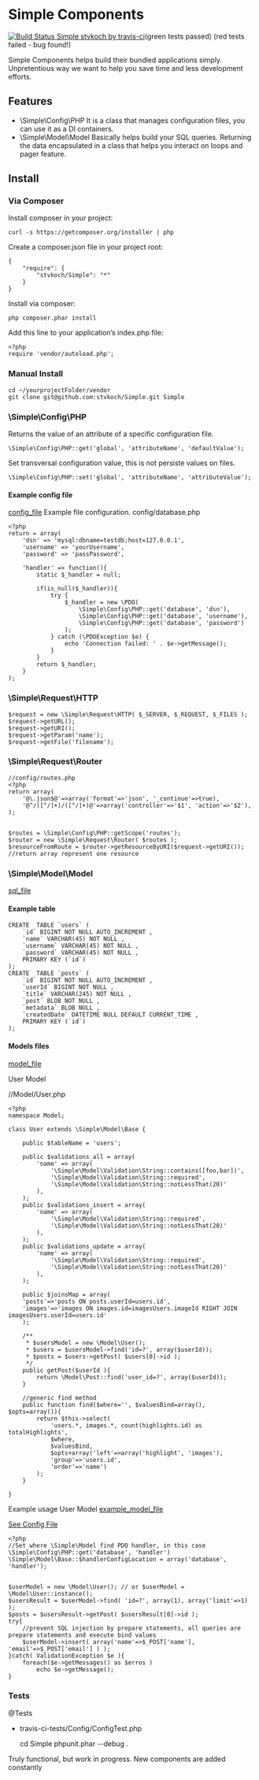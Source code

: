 # Simple Components


[![Build Status Simple stvkoch by travis-ci](https://api.travis-ci.org/stvkoch/Simple.png)](http://travis-ci.org/stvkoch/Simple)(green tests passed) (red tests failed - bug found!)


Simple Components helps build their bundled applications simply. Unpretentious way we want to help you save time and less development efforts.



## Features

* \Simple\Config\PHP
	It is a class that manages configuration files, you can use it as a DI containers.
* \Simple\Model\Model
	Basically helps build your SQL queries. Returning the data encapsulated in a class that helps you interact on loops and pager feature.


## Install

### Via Composer

Install composer in your project:

	curl -s https://getcomposer.org/installer | php


Create a composer.json file in your project root:

	{
	    "require": {
	        "stvkoch/Simple": "*"
	    }
	}


Install via composer:

	php composer.phar install


Add this line to your application’s index.php file:

	<?php
	require 'vendor/autoload.php';


### Manual Install

	cd ~/yourprojectFolder/vendor
	git clone git@github.com:stvkoch/Simple.git Simple




### \Simple\Config\PHP

Returns the value of an attribute of a specific configuration file.

	\Simple\Config\PHP::get('global', 'attributeName', 'defaultValue');

Set transversal configuration value, this is not persiste values on files.

	\Simple\Config\PHP::set('global', 'attributeName', 'attributeValue');


#### Example config file
[config_file](#config_file)
Example file configuration. config/database.php

	<?php
	return = array(
		'dsn' => 'mysql:dbname=testdb;host=127.0.0.1',
		'username' => 'yourUsername',
		'password' => 'passPassword',

		'handler' => function(){
			static $_handler = null;

			if(is_null($_handler)){
				try {
				    $_handler = new \PDO(
				    	\Simple\Config\PHP::get('database', 'dsn'), 
				    	\Simple\Config\PHP::get('database', 'username'), 
				    	\Simple\Config\PHP::get('database', 'password')
				    );
				} catch (\PDOException $e) {
				    echo 'Connection failed: ' . $e->getMessage();
				}
			}
			return $_handler;
		}
	);




### \Simple\Request\HTTP

	$request = new \Simple\Request\HTTP( $_SERVER, $_REQUEST, $_FILES );
	$request->getURL();
	$request->getURI();
	$request->getParam('name');
	$request->getFile('filename');



### \Simple\Request\Router

	//config/routes.php
	<?php
	return array(
		'@\.json$@'=>array('format'=>'json', '_continue'=>true),
		'@^/([^/]+)/([^/]+)@'=>array('controller'=>'$1', 'action'=>'$2'),
	);


	$routes = \Simple\Config\PHP::getScope('routes');
	$router = new \Simple\Request\Router( $routes );
	$resourceFromRoute = $router->getResourceByURI($request->getURI()); //return array represent one resource



### \Simple\Model\Model
[sql_file](#sql_file)
#### Example table

	CREATE  TABLE `users` (
		`id` BIGINT NOT NULL AUTO_INCREMENT ,
		`name` VARCHAR(45) NOT NULL ,
		`username` VARCHAR(45) NOT NULL ,
		`password` VARCHAR(45) NOT NULL ,
		PRIMARY KEY (`id`) 
	);
	CREATE  TABLE `posts` (
		`id` BIGINT NOT NULL AUTO_INCREMENT ,
		`userId` BIGINT NOT NULL ,
		`title` VARCHAR(245) NOT NULL ,
		`post` BLOB NOT NULL ,
		`metadata` BLOB NULL ,
		`createdDate` DATETIME NULL DEFAULT CURRENT_TIME ,
		PRIMARY KEY (`id`) 
	);


#### Models files
[model_file](#model_file)

User Model

//Model/User.php

	<?php
	namespace Model;

	class User extends \Simple\Model\Base {

		public $tableName = 'users';

		public $validations_all = array(
			'name' => array(
				'\Simple\Model\Validation\String::contains([foo,bar])',
				'\Simple\Model\Validation\String::required',
				'\Simple\Model\Validation\String::notLessThat(20)'
			),
		);
		public $validations_insert = array(
			'name' => array(
				'\Simple\Model\Validation\String::required',
				'\Simple\Model\Validation\String::notLessThat(20)'
			),
		);
		public $validations_update = array(
			'name' => array(
				'\Simple\Model\Validation\String::required',
				'\Simple\Model\Validation\String::notLessThat(20)'
			),
		);

		public $joinsMap = array(
		'posts'=>'posts ON posts.userId=users.id',
		'images'=>'images ON images.id=imagesUsers.imageId RIGHT JOIN imagesUsers.userId=users.id'
		);

		/**
		 * $usersModel = new \Model\User();
		 * $users = $usersModel->find('id=?', array($userId));
		 * $posts = $users->getPost( $users[0]->id );
		 */
		public getPost($userId ){
			return \Model\Post::find('user_id=?', array($userId));
		}

		//generic find method
		public function find($where='', $valuesBind=array(), $opts=array()){
			return $this->select(
				'users.*, images.*, count(highlights.id) as totalHighlights',
				$where,
				$valuesBind,
				$opts+array('left'=>array('highlight', 'images'),
				'group'=>'users.id',
				'order'=>'name')
			);
		}

	}


Example usage User Model
[example_model_file](#example_model_file)

[See Config File](#config_file)

	<?php
	//Set where \Simple\Model find PDO handler, in this case \Simple\Config\PHP::get('database', 'handler')
	\Simple\Model\Base::$handlerConfigLocation = array('database', 'handler');


	$userModel = new \Model\User(); // or $userModel = \Model\User::instance();
	$usersResult = $userModel->find( 'id=?', array(1), array('limit'=>1) );
	$posts = $usersResult->getPost( $usersResult[0]->id );
	try{
		//prevent SQL injection by prepare statements, all queries are prepare statements and execute bind values
		$userModel->insert( array('name'=>$_POST['name'], 'email'=>$_POST['email'] ) );
	}catch( ValidationException $e ){
		foreach($e->getMessages() as $erros )
			echo $e->getMessage();
	}





### Tests

@Tests
- travis-ci-tests/Config/ConfigTest.php
	
	cd Simple
	phpunit.phar --debug .


Truly functional, but work in progress. New components are added constantly
